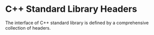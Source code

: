 # C++ Standard Library Headers 

The interface of C++ standard library is defined by a comprehensive collection of headers.
